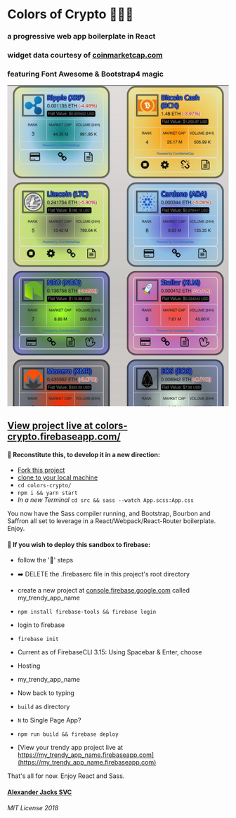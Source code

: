 # Colors of Crypto :flower_playing_cards::money_with_wings::sparkles:
### a progressive web app boilerplate in React
### widget data courtesy of [coinmarketcap.com](https://coinmarketcap.com/all/views/all/)
### featuring **Font Awesome** & **Bootstrap4** magic

![screenshot](/public/images/sshot2018Feb.png)

## [View project live at colors-crypto.firebaseapp.com/](https://colors-crypto.firebaseapp.com/)

#### :construction: Reconstitute this, to develop it in a new direction:
- [Fork this project](https://help.github.com/articles/fork-a-repo/)
- [clone to your local machine](https://help.github.com/articles/cloning-a-repository/)
- ```cd colors-crypto/```
- ```npm i && yarn start```
 - _In a new Terminal_
 ```cd src && sass --watch App.scss:App.css```

You now have the Sass compiler running, and Bootstrap, Bourbon and Saffron all set to leverage in a React/Webpack/React-Router boilerplate. Enjoy.

#### :rocket: If you wish to deploy this sandbox to firebase:
- follow the ':construction:' steps

- ➡️ DELETE the .firebaserc file in this project's root directory

- create a new project at [console.firebase.google.com](firebase) called my_trendy_app_name
- ```npm install firebase-tools && firebase login```
- login to firebase
- ```firebase init```
- Current as of FirebaseCLI 3.15: Using Spacebar & Enter, choose
 - Hosting
 - my_trendy_app_name
- Now back to typing
 - ```build``` as directory
 - ```N``` to Single Page App?

- ```npm run build && firebase deploy```
- [View your trendy app project live at https://my_trendy_app_name.firebaseapp.com](https://my_trendy_app_name.firebaseapp.com)

That's all for now. Enjoy React and Sass.

#### [Alexander Jacks SVC](http://alexanderjacks.biz)

_MIT License 2018_
